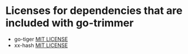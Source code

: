 # Licenses for dependencies that are included with go-trimmer
* go-tiger [MIT LICENSE](https://github.com/Kovensky/go-tiger/blob/master/LICENSE)
* xx-hash [MIT LICENSE](https://github.com/cespare/xxhash/blob/master/LICENSE.txt)